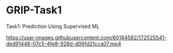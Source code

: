 # GRIP-Task1
Task1: Prediction Using Supervised ML

https://user-images.githubusercontent.com/60184582/172525541-ded91446-07c5-4fe8-928d-d06fd21cca07.mp4
